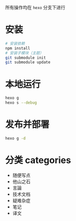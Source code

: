 所有操作均在 `hexo` 分支下进行
# 安装
```zsh
# 安装依赖
npm install
# 安装子模块（主题）
git submodule init
git submodule update
```

# 本地运行
```zsh
hexo g
hexo s --debug
```

# 发布并部署 
```zsh
hexo g -d
```

# 分类 categories
- 随便写点 
- 他山之石
- 言論
- 技术文档
- 疑难杂症
- 笔记
- 译文
